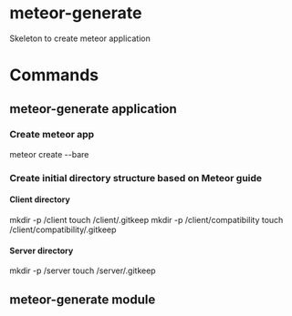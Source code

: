 # meteor-generate
Skeleton to create meteor application

# Commands

## meteor-generate application <name>
### Create meteor app
meteor create --bare <name>
### Create initial directory structure based on Meteor guide
#### Client directory
mkdir -p <name>/client
touch <name>/client/.gitkeep
mkdir -p <name>/client/compatibility
touch <name>/client/compatibility/.gitkeep

#### Server directory
mkdir -p <name>/server
touch <name>/server/.gitkeep


## meteor-generate module <name>

